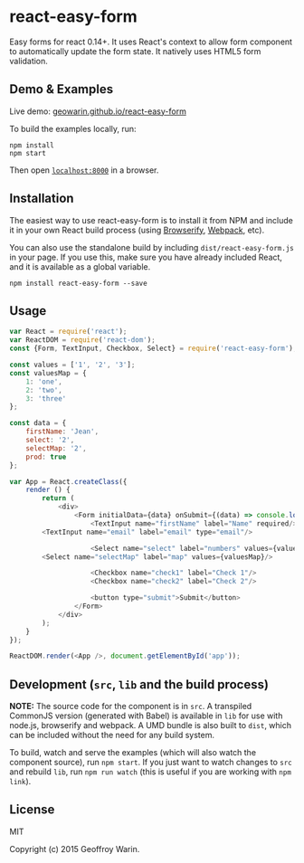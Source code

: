 # react-easy-form

Easy forms for react 0.14+.
It uses React's context to allow form component to automatically update the
form state.
It natively uses HTML5 form validation.

## Demo & Examples

Live demo: [geowarin.github.io/react-easy-form](http://geowarin.github.io/react-easy-form/)

To build the examples locally, run:

```
npm install
npm start
```

Then open [`localhost:8000`](http://localhost:8000) in a browser.


## Installation

The easiest way to use react-easy-form is to install it from NPM and include it in your own React build process (using [Browserify](http://browserify.org), [Webpack](http://webpack.github.io/), etc).

You can also use the standalone build by including `dist/react-easy-form.js` in your page. If you use this, make sure you have already included React, and it is available as a global variable.

```
npm install react-easy-form --save
```


## Usage

```javascript
var React = require('react');
var ReactDOM = require('react-dom');
const {Form, TextInput, Checkbox, Select} = require('react-easy-form');

const values = ['1', '2', '3'];
const valuesMap = {
	1: 'one',
	2: 'two',
	3: 'three'
};

const data = {
	firstName: 'Jean',
	select: '2',
	selectMap: '2',
	prod: true
};

var App = React.createClass({
	render () {
		return (
			<div>
				<Form initialData={data} onSubmit={(data) => console.log(data)}>
					<TextInput name="firstName" label="Name" required/>
		<TextInput name="email" label="email" type="email"/>

					<Select name="select" label="numbers" values={values}/>
		<Select name="selectMap" label="map" values={valuesMap}/>

					<Checkbox name="check1" label="Check 1"/>
					<Checkbox name="check2" label="Check 2"/>

					<button type="submit">Submit</button>
				</Form>
			</div>
		);
	}
});

ReactDOM.render(<App />, document.getElementById('app'));
```

## Development (`src`, `lib` and the build process)

**NOTE:** The source code for the component is in `src`. A transpiled CommonJS version (generated with Babel) is available in `lib` for use with node.js, browserify and webpack. A UMD bundle is also built to `dist`, which can be included without the need for any build system.

To build, watch and serve the examples (which will also watch the component source), run `npm start`. If you just want to watch changes to `src` and rebuild `lib`, run `npm run watch` (this is useful if you are working with `npm link`).

## License

MIT

Copyright (c) 2015 Geoffroy Warin.
